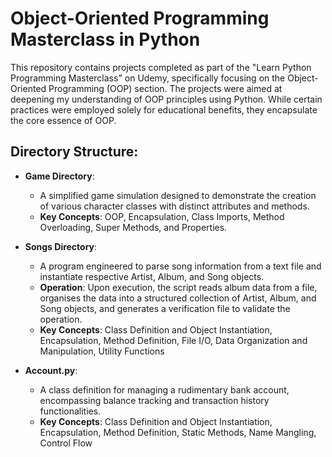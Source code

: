 # Object-Oriented Programming Masterclass in Python

This repository contains projects completed as part of the "Learn Python Programming Masterclass" on Udemy, specifically focusing on the Object-Oriented Programming (OOP) section. The projects were aimed at deepening my understanding of OOP principles using Python. While certain practices were employed solely for educational benefits, they encapsulate the core essence of OOP.

## Directory Structure:
- **Game Directory**:
  - A simplified game simulation designed to demonstrate the creation of various character classes with distinct attributes and methods.
  - **Key Concepts**: OOP, Encapsulation, Class Imports, Method Overloading, Super Methods, and Properties.

- **Songs Directory**:
  - A program engineered to parse song information from a text file and instantiate respective Artist, Album, and Song objects.
  - **Operation**: Upon execution, the script reads album data from a file, organises the data into a structured collection of Artist, Album, and Song objects, and generates a verification file to validate the operation.
  - **Key Concepts**: Class Definition and Object Instantiation, Encapsulation, Method Definition, File I/O, Data Organization and Manipulation, Utility Functions

- **Account.py**:
  - A class definition for managing a rudimentary bank account, encompassing balance tracking and transaction history functionalities.
  - **Key Concepts**: Class Definition and Object Instantiation, Encapsulation, Method Definition, Static Methods, Name Mangling, Control Flow
